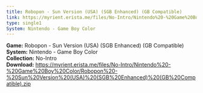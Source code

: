 ```yaml
---
title: Robopon - Sun Version (USA) (SGB Enhanced) (GB Compatible)
link: https://myrient.erista.me/files/No-Intro/Nintendo%20-%20Game%20Boy%20Color/Robopon%20-%20Sun%20Version%20(USA)%20(SGB%20Enhanced)%20(GB%20Compatible).zip
type: single1
System: Nintendo - Game Boy Color
---
```

<b>Game:</b> Robopon - Sun Version (USA) (SGB Enhanced) (GB Compatible)<br>
<b>System:</b> Nintendo - Game Boy Color<br>
<b>Collection:</b> No-Intro<br>
<b>Download:</b> https://myrient.erista.me/files/No-Intro/Nintendo%20-%20Game%20Boy%20Color/Robopon%20-%20Sun%20Version%20(USA)%20(SGB%20Enhanced)%20(GB%20Compatible).zip